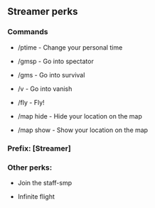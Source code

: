 ## Streamer perks

### Commands

- /ptime - Change your personal time

- /gmsp - Go into spectator

- /gms - Go into survival

- /v - Go into vanish

- /fly -  Fly!

- /map hide - Hide your location on the map

- /map show - Show your location on the map




### Prefix: [Streamer]

### Other perks: 

- Join the staff-smp

- Infinite flight
